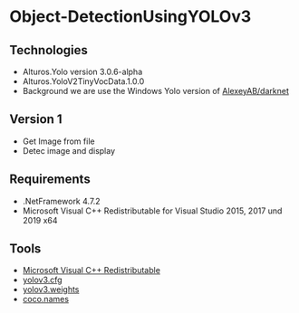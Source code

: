 # Object-DetectionUsingYOLOv3

## Technologies

- Alturos.Yolo version 3.0.6-alpha
- Alturos.YoloV2TinyVocData.1.0.0 
- Background we are use the Windows Yolo version of [AlexeyAB/darknet](https://github.com/AlexeyAB/darknet)

## Version 1

- Get Image from file 
- Detec image and display 

## Requirements
- .NetFramework 4.7.2
- Microsoft Visual C++ Redistributable for Visual Studio 2015, 2017 und 2019 x64

## Tools
- [Microsoft Visual C++ Redistributable](https://github.com/AlturosDestinations/Alturos.Yolo/files/4744207/vcredist_x64.zip)
- [yolov3.cfg](https://raw.githubusercontent.com/AlexeyAB/darknet/master/cfg/yolov3.cfg)
- [yolov3.weights](https://pjreddie.com/media/files/yolov3.weights)
- [coco.names](https://raw.githubusercontent.com/AlexeyAB/darknet/master/cfg/coco.names)
